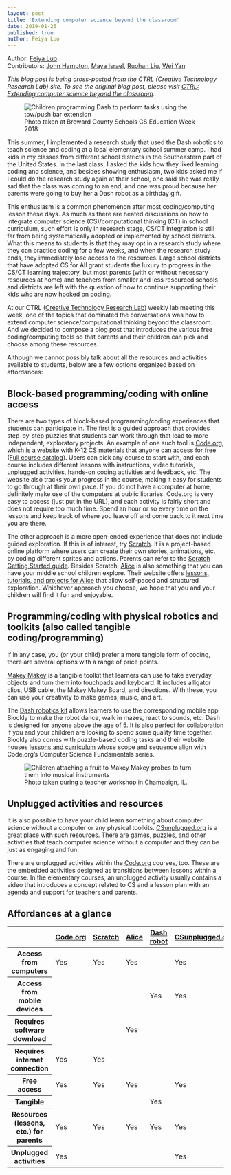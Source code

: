 ```yaml
---
layout: post
title: 'Extending computer science beyond the classroom'
date: 2019-01-25
published: true
author: Feiya Luo
---
```

Author: [Feiya Luo](https://ctrl.education.illinois.edu/about-us#feiya-luo)<br />
Contributors: [John Hampton](https://ctrl.education.illinois.edu/about-us#john-hampton), [Maya Israel](https://ctrl.education.illinois.edu/about-us#maya-israel), [Ruohan Liu](https://ctrl.education.illinois.edu/about-us#ruohan-liu), [Wei Yan](https://ctrl.education.illinois.edu/about-us#wei-yan)

*This blog post is being cross-posted from the CTRL (Creative Technology Research Lab) site. To see the original blog post, please visit [CTRL: Extending computer science beyond the classroom](https://ctrl.education.illinois.edu/blog/2019-01-25-extending-computer-science-beyond-the-classroom).*

<figure><img src="{{ site.images }}blog/2019-01-25-kids-working-with-dash.png" alt="Children programming Dash to perform tasks using the tow/push bar extension" title="Children programming Dash to perform tasks using the tow/push bar extension"><figcaption>Photo taken at Broward County Schools CS Education Week 2018</figcaption></figure>

This summer, I implemented a research study that used the Dash robotics to teach science and coding at a local elementary school summer camp. I had kids in my classes from different school districts in the Southeastern part of the United States. In the last class, I asked the kids how they liked learning coding and science, and besides showing enthusiasm, two kids asked me if I could do the research study again at their school, one said she was really sad that the class was coming to an end, and one was proud because her parents were going to buy her a Dash robot as a birthday gift.

<!--excerpt-->

This enthusiasm is a common phenomenon after most coding/computing lesson these days. As much as there are heated discussions on how to integrate computer science (CS)/computational thinking (CT) in school curriculum, such effort is only in research stage, CS/CT integration is still far from being systematically adopted or implemented by school districts. What this means to students is that they may opt in a research study where they can practice coding for a few weeks, and when the research study ends, they immediately lose access to the resources. Large school districts that have adopted CS for All grant students the luxury to progress in the CS/CT learning trajectory, but most parents (with or without necessary resources at home) and teachers from smaller and less resourced schools and districts are left with the question of how to continue supporting their kids who are now hooked on coding.

At our CTRL ([Creative Technology Research Lab](https://ctrl.education.illinois.edu/)) weekly lab meeting this week, one of the topics that dominated the conversations was how to extend computer science/computational thinking beyond the classroom. And we decided to compose a blog post that introduces the various free coding/computing tools so that parents and their children can pick and choose among these resources.

Although we cannot possibly talk about all the resources and activities available to students, below are a few options organized based on affordances:

## Block-based programming/coding with online access

There are two types of block-based programming/coding experiences that students can participate in. The first is a guided approach that provides step-by-step puzzles that students can work through that lead to more independent, exploratory projects. An example of one such tool is [Code.org](https://code.org/), which is a website with K-12 CS materials that anyone can access for free ([Full course catalog](https://studio.code.org/courses?view=teacher)). Users can pick any course to start with, and each course includes different lessons with instructions, video tutorials, unplugged activities, hands-on coding activities and feedback, etc. The website also tracks your progress in the course, making it easy for students to go through at their own pace. If you do not have a computer at home, definitely make use of the computers at public libraries. Code.org is very easy to access (just put in the URL), and each activity is fairly short and does not require too much time. Spend an hour or so every time on the lessons and keep track of where you leave off and come back to it next time you are there.

The other approach is a more open-ended experience that does not include guided exploration. If this is of interest, try [Scratch](https://scratch.mit.edu/). It is a project-based online platform where users can create their own stories, animations, etc. by coding different sprites and actions. Parents can refer to the [Scratch Getting Started guide](https://scratch.mit.edu/parents/). Besides Scratch, [Alice](https://www.alice.org/) is also something that you can have your middle school children explore. Their website offers [lessons, tutorials, and projects for Alice](https://www.alice.org/resources/) that allow self-paced and structured exploration. Whichever approach you choose, we hope that you and your children will find it fun and enjoyable.

## Programming/coding with physical robotics and toolkits (also called tangible coding/programming)

If in any case, you (or your child) prefer a more tangible form of coding, there are several options with a range of price points.

[Makey Makey](https://makeymakey.com/) is a tangible toolkit that learners can use to take everyday objects and turn them into touchpads and keyboard. It includes alligator clips, USB cable, the Makey Makey Board, and directions. With these, you can use your creativity to make games, music, and art.

The [Dash robotics kit](https://www.makewonder.com/robots/dash/) allows learners to use the corresponding mobile app Blockly to make the robot dance, walk in mazes, react to sounds, etc. Dash is designed for anyone above the age of 5. It is also perfect for collaboration if you and your children are looking to spend some quality time together. Blockly also comes with puzzle-based coding tasks and their website houses [lessons and curriculum](https://education.makewonder.com/curriculum/learn-to-code#levelF) whose scope and sequence align with Code.org’s Computer Science Fundamentals series.

<figure><img src="{{ site.images }}blog/2019-01-25-working-with-makey-makey.png" alt="Children attaching a fruit to Makey Makey probes to turn them into musical instruments" title="Children attaching a fruit to Makey Makey probes to turn them into musical instruments"><figcaption>Photo taken during a teacher workshop in Champaign, IL.</figcaption></figure>

## Unplugged activities and resources

It is also possible to have your child learn something about computer science without a computer or any physical toolkits. [CSunplugged.org](https://csunplugged.org/en/) is a great place with such resources. There are games, puzzles, and other activities that teach computer science without a computer and they can be just as engaging and fun.

There are unplugged activities within the [Code.org](https://code.org/) courses, too. These are the embedded activities designed as transitions between lessons within a course. In the elementary courses, an unplugged activity usually contains a video that introduces a concept related to CS and a lesson plan with an agenda and support for teachers and parents.

## Affordances at a glance

<table class="blog-table k-table" caption="Comparison of several free coding/computing tools"><thead><tr><th></th><th class="center"><a href="https://code.org/">Code.org</a></th><th class="center"><a href="https://scratch.mit.edu/">Scratch</a></th><th class="center"><a href="https://www.alice.org/">Alice</a></th><th class="center"><a href="https://www.makewonder.com/classroom/">Dash robot</a></th><th class="center"><a href="https://csunplugged.org/en/">CSunplugged.org</a></th></tr></thead><tbody><tr><th>Access from computers</th><td class="center">Yes</td><td class="center">Yes</td><td class="center">Yes</td><td class="center">&nbsp;</td><td class="center">Yes</td></tr><tr><th>Access from mobile devices</th><td class="center">&nbsp;</td><td class="center">&nbsp;</td><td class="center">&nbsp;</td><td class="center">Yes</td><td class="center">Yes</td></tr><tr><th>Requires software download</th><td class="center">&nbsp;</td><td class="center">&nbsp;</td><td class="center">Yes</td><td class="center">&nbsp;</td><td class="center">&nbsp;</td></tr><tr><th>Requires internet connection</th><td class="center">Yes</td><td class="center">Yes</td><td class="center">&nbsp;</td><td class="center">&nbsp;</td><td class="center">&nbsp;</td></tr><tr><th>Free access</th><td class="center">Yes</td><td class="center">Yes</td><td class="center">Yes</td><td class="center">&nbsp;</td><td class="center">Yes</td></tr><tr><th>Tangible </th><td class="center">&nbsp;</td><td class="center">&nbsp;</td><td class="center">&nbsp;</td><td class="center">Yes</td><td class="center">&nbsp;</td></tr><tr><th>Resources (lessons, etc.) for parents</th><td class="center">Yes</td><td class="center">Yes</td><td class="center">Yes</td><td class="center">Yes</td><td class="center">Yes</td></tr><tr><th>Unplugged activities</th><td class="center">Yes</td><td class="center">&nbsp;</td><td class="center">&nbsp;</td><td class="center">&nbsp;</td><td class="center">Yes</td></tr></tbody></table>
